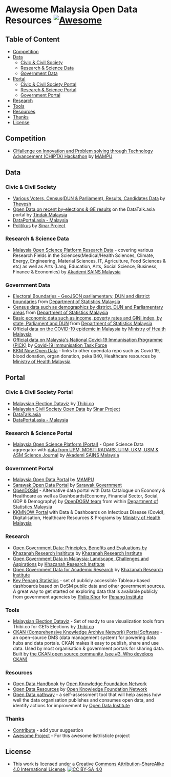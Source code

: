 # Awesome Malaysia Open Data Resources [![Awesome](https://awesome.re/badge.svg)](https://awesome.re) <!-- omit in toc -->

## Table of Content <!-- omit in toc -->
- [Competition](#competition)
- [Data](#data)
  - [Civic & Civil Society](#civic--civil-society)
  - [Research & Science Data](#research--science-data)
  - [Government Data](#government-data)
- [Portal](#portal)
  - [Civic & Civil Society Portal](#civic--civil-society-portal)
  - [Research & Science Portal](#research--science-portal)
  - [Government Portal](#government-portal) 
- [Research](#research)
- [Tools](#tools)
- [Resources](#resources)
- [Thanks](#thanks)
- [License](#license)

## Competition
* [CHallenge on Innovation and Problem solving through Technology Advancement (CHIPTA) Hackathon](https://chipta.mampu.gov.my/) by [MAMPU](https://www.mampu.gov.my/)

## Data

### Civic & Civil Society
* [Various Voters, Census(DUN & Parliament), Results, Candidates Data](https://github.com/Thevesh/analysis-election-msia/tree/main/data) by [Thevesh](https://github.com/Thevesh/)
* [Open Data on recent by-elections & GE results](https://www.datatalk.asia/dataset/list/1/?&fnegaraid=2,) on the DataTalk.asia portal by [Tindak Malaysia](https://github.com/TindakMalaysia)  
* [DataPortal.asia - Malaysia](https://dataportal.asia/dataset?vocab_economy_names=Malaysia) 
* [Politikus](https://politikus.sinarproject.org/open-data) by [Sinar Project](https://github.com/Sinar/)

### Research & Science Data
* [Malaysia Open Science Platform Research Data](https://mosp.gov.my/research-field) - covering various Research Fields in the Sciences(Medical/Health Sciences, Climate, Energy, Engineering, Material Sciences, IT, Agriculture, Food Sciences & etc)  as well as Arts (Lang, Education, Arts, Social Science, Business, Finance & Economics) by [Akademi SAINS Malaysia](https://www.akademisains.gov.my/)


### Government Data
* [Electoral Boundaries - GeoJSON parliamentary, DUN and district boundaries](https://github.com/dosm-malaysia/data-open/tree/main/datasets/geodata) from [Department of Statistics Malaysia](https://github.com/dosm-malaysia) 
* [Census data such as demographics by district, DUN and Parliamentary areas](https://github.com/dosm-malaysia/data-open/tree/main/datasets/census) from [Department of Statistics Malaysia](https://github.com/dosm-malaysia) 
* [Basic economic data such as income, poverty rates and GINI index, by state, Parliament and DUN](https://github.com/dosm-malaysia/data-open/blob/main/datasets/economy/hies_2019.csv) from [Department of Statistics Malaysia](https://github.com/dosm-malaysia) 
* [Official data on the COVID-19 epidemic in Malaysia](https://github.com/MoH-Malaysia/covid19-public) by [Ministry of Health Malaysia](https://github.com/MoH-Malaysia/) 
* [Official data on Malaysia's National Covid-​19 Immunisation Programme (PICK)](https://github.com/CITF-Malaysia/citf-public) by [Covid-19 Immunisation Task Force](https://github.com/CITF-Malaysia) 
* [KKM Now Open Data](https://github.com/MoH-Malaysia/kkmnow-data/) - links to other opendata repo such as Covid 19, blood donation, organ donation, peka B40, Healthcare resources by [Ministry of Health Malaysia](https://github.com/MoH-Malaysia/) 

## Portal

### Civic & Civil Society Portal
* [Malaysian Election Dataviz](https://malaysianelectiondataviz.com/) by [Thibi.co](https://github.com/Thibico/)
* [Malaysian Civil Society Open Data](https://data.sinarproject.org/) by [Sinar Project](https://github.com/Sinar/)
* [DataTalk.asia](https://www.datatalk.asia/)
* [DataPortal.asia - Malaysia](https://dataportal.asia/dataset?vocab_economy_names=Malaysia) 

### Research & Science Portal
* [Malaysia Open Science Platform (Portal)](http://mosp.gov.my/) - Open Science Data aggregator with [data from UPM, MOSTI RADARS, UTM, UKM, USM & ASM Science Journal](https://mosp.gov.my/provider) by [Akademi SAINS Malaysia](https://www.akademisains.gov.my/)

### Government Portal
* [Malaysia Open Data Portal](https://www.data.gov.my/) by [MAMPU](https://www.mampu.gov.my/)
* [Sarawak Open Data Portal](https://data.sarawak.gov.my/)  by [Sarawak Government](https://www.sarawak.gov.my/)
* [OpenDOSM](https://open.dosm.gov.my/) - Alternative data portal with Data Catalogue on Economy & Healthcare as well as Dashboards(Economy, Financial Sector, Social, GDP & Demography) by [OpenDOSM team](https://github.com/DOSM-GitHub) from within [Department of Statistics Malaysia](https://github.com/dosm-malaysia) 
* [KKMNOW Portal](https://data.moh.gov.my/) with Data & Dashboards on Infectious Disease (Covid), Digitalisation, Healthcare Resources & Programs by [Ministry of Health Malaysia](https://github.com/MoH-Malaysia/) 


### Research
* [Open Government Data: Principles, Benefits and Evaluations by Khazanah Research Insititute](https://www.krinstitute.org/Discussion_Papers-@-Open_Government_Data-;_Principles,_Benefits_and_Evaluations.aspx)  by [Khazanah Research Institute](https://www.krinstitute.org/)
* [Open Government Data in Malaysia: Landscape, Challenges and Aspirations](https://www.krinstitute.org/Discussion_Papers-@-Open_Government_Data_in_Malaysia-;_Landscape,_Challenges_and_Aspirations.aspx) by [Khazanah Research Institute](https://www.krinstitute.org/)
* [Open Government Data for Academic Research](https://www.krinstitute.org/Working_Paper-@-Open_Government_Data_for_Academic_Research.aspx) by [Khazanah Research Institute](https://www.krinstitute.org/)
* [Key Penang Statistics](https://statistics.penanginstitute.org/) - set of publicly accessible Tableau-based dashboards based on DoSM public data and other government sources. A great way to get started on exploring data that is available publicly from government agencies by [Philip Khor](https://github.com/philip-khor) for [Penang Institute](https://penanginstitute.org/aboutus/the-institute/)

### Tools
* [Malaysian Election Dataviz](https://malaysianelectiondataviz.com/) - Set of ready to use visualization tools from Thibi.co for GE15 Elections by [Thibi.co](https://github.com/Thibico/)
* [CKAN (Comprehensive Knowledge Archive Network) Portal Software](https://github.com/ckan) - an open-source DMS (data management system) for powering data hubs and data portals. CKAN makes it easy to publish, share and use data. Used by most organisation & government portals for sharing data. Built by [the CKAN open source community (see #3. Who develops CKAN)](https://ckan.org/faq/essential)

### Resources
* [Open Data Handbook](http://opendatahandbook.org/guide/en/) by [Open Knowledge Foundation Network](https://github.com/okfn)
* [Open Data Resources](http://opendatahandbook.org/resources/) by [Open Knowledge Foundation Network](https://github.com/okfn)
* [Open Data pathway](http://pathway.theodi.org/) -  a self-assessment tool that will help assess how well the data organisation publishes and consumes open data, and identify actions for improvement by [Open Data Institute](https://github.com/theodi)

### Thanks
* [Contribute](CONTRIBUTING.md) - add your suggestion 
* [Awesome Project](https://github.com/sindresorhus/awesome) - For this awesome list/listicle project

## License
* This work is licensed under a [Creative Commons Attribution-ShareAlike 4.0 International License](http://creativecommons.org/licenses/by-sa/4.0/).
 [![CC BY-SA 4.0](https://licensebuttons.net/l/by-sa/4.0/88x31.png)](ihttp://creativecommons.org/licenses/by-sa/4.0/)
